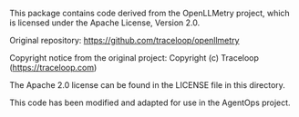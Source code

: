 This package contains code derived from the OpenLLMetry project, which is licensed under the Apache License, Version 2.0.

Original repository: https://github.com/traceloop/openllmetry

Copyright notice from the original project:
Copyright (c) Traceloop (https://traceloop.com)

The Apache 2.0 license can be found in the LICENSE file in this directory.

This code has been modified and adapted for use in the AgentOps project. 